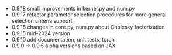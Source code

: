 - 0.9.18 small improvements in kernel.py and num.py
- 0.9.17 refactor parameter selection procedures for more general selection criteria support
- 0.9.16 changes in core.py, num.py about  Cholesky factorization
- 0.9.15 mid-2024 version
- 0.9.10 add documentation, unit tests, torch 
- 0.9.0 -> 0.9.5 alpha versions based on JAX
